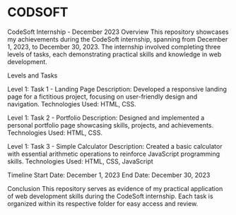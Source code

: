 # CODSOFT
CodeSoft Internship - December 2023
Overview
This repository showcases my achievements during the CodeSoft internship, spanning from December 1, 2023, to December 30, 2023. The internship involved completing three levels of tasks, each demonstrating practical skills and knowledge in web development.

Levels and Tasks


Level 1: Task 1 - Landing Page
Description: Developed a responsive landing page for a fictitious project, focusing on user-friendly design and navigation.
Technologies Used: HTML, CSS.



Level 1: Task 2 - Portfolio
Description: Designed and implemented a personal portfolio page showcasing skills, projects, and achievements.
Technologies Used: HTML, CSS.


Level 1: Task 3 - Simple Calculator
Description: Created a basic calculator with essential arithmetic operations to reinforce JavaScript programming skills.
Technologies Used: HTML, CSS, JavaScript


Timeline
Start Date: December 1, 2023
End Date: December 30, 2023


Conclusion
This repository serves as evidence of my practical application of web development skills during the CodeSoft internship. Each task is organized within its respective folder for easy access and review.
